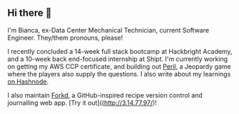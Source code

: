 ## Hi there 👋

I'm Bianca, ex-Data Center Mechanical Technician, current Software Engineer. They/them pronouns, please!

I recently concluded a 14-week full stack bootcamp at Hackbright Academy, and a 10-week back end-focused internship at Shipt. I'm currently working on getting my AWS CCP certificate, and building out [Peril](https://github.com/bianxm/peril), a Jeopardy game where the players also supply the questions. I also write about my learnings [on Hashnode](https://bianxm.hashnode.dev/).

I also maintain [Forkd](https://github.com/bianxm/forkd-backend), a GitHub-inspired recipe version control and journalling web app. [Try it out]((http://3.14.77.97/)!
